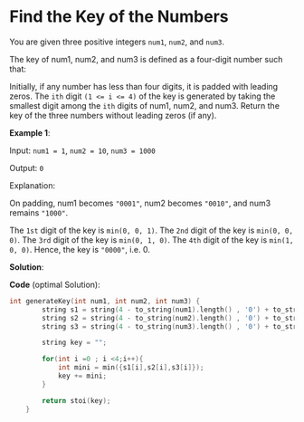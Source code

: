 
# Find the Key of the Numbers

You are given three positive integers `num1`, `num2`, and `num3`.

The key of num1, num2, and num3 is defined as a four-digit number such that:

Initially, if any number has less than four digits, it is padded with leading zeros.
The `ith` digit `(1 <= i <= 4)` of the key is generated by taking the smallest digit among the `ith` digits of num1, num2, and num3.
Return the key of the three numbers without leading zeros (if any).

 

**Example 1**:

Input: `num1 = 1`, `num2 = 10`, `num3 = 1000`

Output: `0`

Explanation:

On padding, num1 becomes `"0001"`, num2 becomes `"0010"`, and num3 remains `"1000"`.

The `1st` digit of the key is `min(0, 0, 1)`.
The `2nd` digit of the key is `min(0, 0, 0)`.
The `3rd` digit of the key is `min(0, 1, 0)`.
The `4th` digit of the key is `min(1, 0, 0)`.
Hence, the key is `"0000"`, i.e. 0.



**Solution**:

**Code** (optimal Solution):
```cpp
int generateKey(int num1, int num2, int num3) {
        string s1 = string(4 - to_string(num1).length() , '0') + to_string(num1);
        string s2 = string(4 - to_string(num2).length() , '0') + to_string(num2);
        string s3 = string(4 - to_string(num3).length() , '0') + to_string(num3);

        string key = "";

        for(int i =0 ; i <4;i++){
            int mini = min({s1[i],s2[i],s3[i]});
            key += mini;
        }

        return stoi(key);
    }
```
